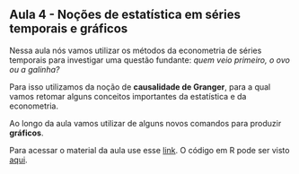 ## Aula 4 - Noções de estatística em séries temporais e gráficos

Nessa aula nós vamos utilizar os métodos da econometria de séries temporais para investigar uma questão fundante: *quem veio primeiro, o ovo ou a galinha?*

Para isso utilizamos da noção de **causalidade de Granger**, para a qual vamos retomar alguns conceitos importantes da estatística e da econometria.

Ao longo da aula vamos utilizar de alguns novos comandos para produzir **gráficos**.

Para acessar o material da aula use esse [link](https://matiascardomingo.github.io/B_R_Curso/Aula-4.html). O código em R pode ser visto [aqui](https://github.com/matiascardomingo/B_R_Curso/blob/main/Scripts/Aula%204.Rmd). 

